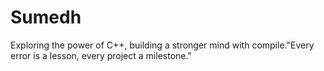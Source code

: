 # Sumedh
Exploring the power of C++, building a stronger mind with compile."Every error is a lesson, every project a milestone."
